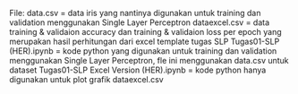 File:
data.csv = data iris yang nantinya digunakan untuk training dan validation menggunakan Single Layer Perceptron
dataexcel.csv = data training & validaion accuracy dan training & validaion loss per epoch yang merupakan hasil perhitungan dari excel template tugas SLP
Tugas01-SLP (HER).ipynb = kode python yang digunakan untuk training dan validation menggunakan Single Layer Perceptron, fle ini menggunakan data.csv untuk dataset
Tugas01-SLP Excel Version (HER).ipynb = kode python hanya digunakan untuk plot grafik dataexcel.csv

